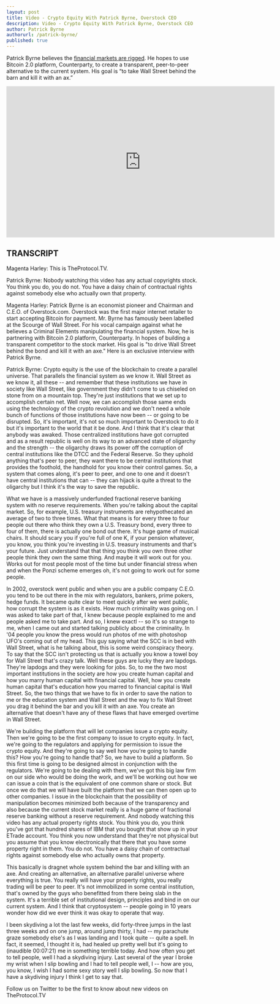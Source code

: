 ```yaml
---
layout: post
title: Video - Crypto Equity With Patrick Byrne, Overstock CEO
description: Video - Crypto Equity With Patrick Byrne, Overstock CEO
author: Patrick Byrne
authorurl: /patrick-byrne/
published: true
---
```


<p>Patrick Byrne believes the <a href="/financial-collateral/">financial markets are rigged</a>. He hopes to use Bitcoin 2.0 platform, Counterparty, to create a transparent, peer-to-peer alternative to the current system. His goal is “to take Wall Street behind the barn and kill it with an ax.”</p>

<center><iframe width="700" height="394" src="https://www.youtube.com/embed/UXX4NBG7Izk" frameborder="0" allowfullscreen></iframe></center>

<h2>TRANSCRIPT</h2>
<p>Magenta Harley:  This is TheProtocol.TV.
<p>Patrick Byrne:  Nobody watching this video has any actual copyrights stock.  You think you do, you do not.  You have a daisy chain of contractual rights against somebody else who actually own that property.
<p>Magenta Harley:	Patrick Byrne is an economist pioneer and Chairman and C.E.O. of Overstock.com.  Overstock was the first major internet retailer to start accepting Bitcoin for payment.  Mr. Byrne has famously been labelled at the Scourge of Wall Street.  For his vocal campaign against what he believes a Criminal Elements manipulating the financial system.  Now, he is partnering with Bitcoin 2.0 platform, Counterparty.  In hopes of building a transparent competitor to the stock market.  His goal is "to drive Wall Street behind the bond and kill it with an axe."  Here is an exclusive interview with Patrick Byrne.
<p>Patrick Byrne:  Crypto equity is the use of the blockchain to create a parallel universe.  That parallels the financial system as we know it.  Wall Street as we know it, all these -- and remember that these institutions we have in society like Wall Street, like government they didn't come to us chiseled on stone from on a mountain top.  They're just institutions that we set up to accomplish certain net.  Well now, we can accomplish those same ends using the technology of the crypto revolution and we don't need a whole bunch of functions of those institutions have now been -- or going to be disrupted.  So, it's important, it's not so much important to Overstock to do it but it's important to the world that it be done.  And I think that it's clear that anybody was awaked.  Those centralized institutions have got corrupted and as a result republic is well on its way to an advanced state of oligarchy and the strength -- the oligarchy draws its power off the corruption of central institutions like the DTCC and the Federal Reserve.  So they uphold anything that's peer to peer, they want there to be central institutions that provides the foothold, the handhold for you know their control games.  So, a system that comes along, it's peer to peer, and one to one and it doesn't have central institutions that can -- they can hijack is quite a threat to the oligarchy but I think it's the way to save the republic.
<p>What we have is a massively underfunded fractional reserve banking system with no reserve requirements.  When you're talking about the capital market.  So, for example, U.S. treasury instruments are rehypothecated an average of two to three times.  What that means is for every three to four people out there who think they own a U.S. Treasury bond, every three to four of them, there is actually one bond out there.  It's huge game of musical chairs.  It should scary you if you're full of one K, if your pension whatever, you know, you think you're investing in U.S. treasury instruments and that's your future.  Just understand that that thing you think you own three other people think they own the same thing.  And maybe it will work out for you.  Works out for most people most of the time but under financial stress when and when the Ponzi scheme emerges oh, it's not going to work out for some people.
<p>In 2002, overstock went public and when you are a public company C.E.O. you tend to be out there in the mix with regulators, bankers, prime pokers, hedge funds.  It became quite clear to meet quickly after we went public, how corrupt the system is as it exists.  How much criminality was going on.  I was asked to take part of that, I knew because people explained to me and people asked me to take part.  And so, I knew exactl -- so it's so strange to me, when I came out and started talking publicly about the criminality.  In '04 people you know the press would run photos of me with photoshop UFO's coming out of my head.  This guy saying what the SCC is in bed with Wall Street, what is he talking about, this is some weird conspiracy theory.  To say that the SCC isn't protecting us that is actually you know a towel boy for Wall Street that's crazy talk.  Well these guys are lucky they are lapdogs.  They're lapdogs and they were looking for jobs.  So, to me the two most important institutions in the society are how you create human capital and how you marry human capital with financial capital.  Well, how you create human capital that's education how you marred to financial capital is Wall Street.  So, the two things that we have to fix in order to save the nation to me or the education system and Wall Street and the way to fix Wall Street you drag it behind the bar and you kill it with an axe.  You create an alternative that doesn't have any of these flaws that have emerged overtime in Wall Street.
<p>We're building the platform that will let companies issue a crypto equity.  Then we're going to be the first company to issue to crypto equity.  In fact, we're going to the regulators and applying for permission to issue the crypto equity.  And they're going to say well how you're going to handle this?  How you're going to handle that?  So, we have to build a platform.  So this first time is going to be designed almost in conjunction with the regulators.  We're going to be dealing with them, we've got this big law firm on our side who would be doing the work, and we'll be working out how we can issue a coin that is the equivalent of one common share or stock.  But once we do that we will have built the platform that we can then open up to other companies.  I issue in the blockchain that the possibility of manipulation becomes minimized both because of the transparency and also because the current stock market really is a huge game of fractional reserve banking without a reserve requirement.  And nobody watching this video has any actual property rights stock.  You think you do, you think you've got that hundred shares of IBM that you bought that show up in your ETrade account.  You think you now understand that they're not physical but you assume that you know electronically that there that you have some property right in them.  You do not.  You have a daisy chain of contractual rights against somebody else who actually owns that property.
<p>This basically is dragnet whole system behind the bar and killing with an axe.  And creating an alternative, an alternative parallel universe where everything is true.  You really will have your property rights, you really trading will be peer to peer.  It's not immobilized in some central institution, that's owned by the guys who benefitted from there being slab in the system.  It's a terrible set of institutional design, principles and bind in on our current system.  And I think that cryptosystem -- people going in 10 years wonder how did we ever think it was okay to operate that way.
<p>I been skydiving a lot the last few weeks, did forty-three jumps in the last three weeks and on one jump, around jump thirty, I had -- my parachute graze somebody else's as I was landing and I took quite -- quite a spell.  In fact, it seemed, I thought it is, had healed up pretty well but it's going to (inaudible 00:07:21) me in something terrible today.  And how often you get to tell people, well I had a skydiving injury.  Last several of the year I broke my wrist when I slip bowling and I had to tell people well, I -- how are you, you know, I wish I had some sexy story well I slip bowling.  So now that I have a skydiving injury I think I get to say that. 
<p>Follow us on Twitter to be the first to know about new videos on TheProtocol.TV
